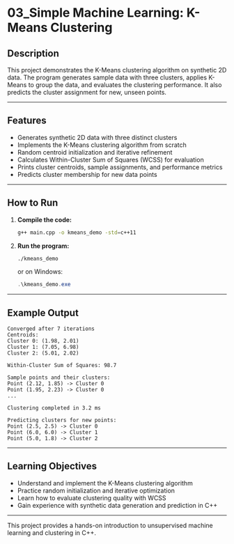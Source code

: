 # 03_Simple Machine Learning: K-Means Clustering

## Description

This project demonstrates the K-Means clustering algorithm on synthetic 2D data. The program generates sample data with three clusters, applies K-Means to group the data, and evaluates the clustering performance. It also predicts the cluster assignment for new, unseen points.

---

## Features

- Generates synthetic 2D data with three distinct clusters
- Implements the K-Means clustering algorithm from scratch
- Random centroid initialization and iterative refinement
- Calculates Within-Cluster Sum of Squares (WCSS) for evaluation
- Prints cluster centroids, sample assignments, and performance metrics
- Predicts cluster membership for new data points

---

## How to Run

1. **Compile the code:**
   ```bash
   g++ main.cpp -o kmeans_demo -std=c++11
   ```

2. **Run the program:**
   ```bash
   ./kmeans_demo
   ```
   or on Windows:
   ```powershell
   .\kmeans_demo.exe
   ```

---

## Example Output

```
Converged after 7 iterations
Centroids:
Cluster 0: (1.98, 2.01)
Cluster 1: (7.05, 6.98)
Cluster 2: (5.01, 2.02)

Within-Cluster Sum of Squares: 98.7

Sample points and their clusters:
Point (2.12, 1.85) -> Cluster 0
Point (1.95, 2.23) -> Cluster 0
...

Clustering completed in 3.2 ms

Predicting clusters for new points:
Point (2.5, 2.5) -> Cluster 0
Point (6.0, 6.0) -> Cluster 1
Point (5.0, 1.8) -> Cluster 2
```

---

## Learning Objectives

- Understand and implement the K-Means clustering algorithm
- Practice random initialization and iterative optimization
- Learn how to evaluate clustering quality with WCSS
- Gain experience with synthetic data generation and prediction in C++

---

This project provides a hands-on introduction to unsupervised machine learning and clustering in C++.